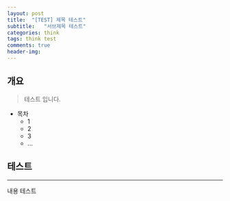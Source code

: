 ```yaml
---
layout: post
title:  "[TEST] 제목 테스트"
subtitle:   "서브제목 테스트"
categories: think
tags: think test
comments: true
header-img: 
---
```


## 개요
> 테스트 입니다.

- 목차
	- 1 
	- 2
	- 3
	- ...
 

## 테스트
---
내용 테스트  

